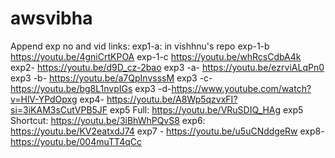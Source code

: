 # awsvibha
Append exp no and vid links:
exp1-a: in vishhnu's repo
exp-1-b https://youtu.be/4gniCrtKPOA
exp-1-c https://youtu.be/whRcsCdbA4k
exp2- https://youtu.be/d9D_cz-2bao
exp3 -a- https://youtu.be/ezrviALqPn0
exp3 -b- https://youtu.be/a7QpInvsssM
exp3 -c- https://youtu.be/bg8L1nvpIGs
exp3 -d-https://www.youtube.com/watch?v=HlV-YPdOpxg
exp4- https://youtu.be/A8Wp5qzvxFI?si=3iKAM3sCutVPB5JF
exp5 Full: https://youtu.be/VRuSDIQ_HAg
exp5 Shortcut: https://youtu.be/3iBhWhPQvS8
exp6: https://youtu.be/KV2eatxdJ74
exp7 - https://youtu.be/u5uCNddgeRw
exp8- https://youtu.be/004muTT4qCc
